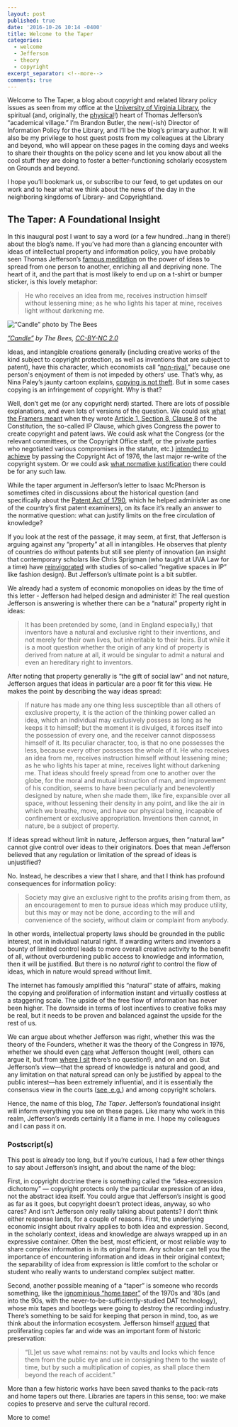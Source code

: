 ```yaml
---
layout: post
published: true
date: '2016-10-26 10:14 -0400'
title: Welcome to the Taper
categories:
  - welcome
  - Jefferson
  - theory
  - copyright
excerpt_separator: <!--more-->
comments: true
---
```

Welcome to The Taper, a blog about copyright and related library policy issues as seen from my office at the [University of Virginia Library](http://library.virginia.edu), the spiritual (and, originally, the [physical](http://rotunda.virginia.edu/history)!) heart of Thomas Jefferson’s “academical village.” I’m Brandon Butler, the new(-ish) Director of Information Policy for the Library, and I’ll be the blog’s primary author. It will also be my privilege to host guest posts from my colleagues at the Library and beyond, who will appear on these pages in the coming days and weeks to share their thoughts on the policy scene and let you know about all the cool stuff they are doing to foster a better-functioning scholarly ecosystem on Grounds and beyond. 

I hope you’ll bookmark us, or subscribe to our feed, to get updates on our work and to hear what we think about the news of the day in the neighboring kingdoms of Library- and Copyrightland. <!--more-->

## The Taper: A Foundational Insight

In this inaugural post I want to say a word (or a few hundred…hang in there!) about the blog’s name. If you’ve had more than a glancing encounter with ideas of intellectual property and information policy, you have probably seen Thomas Jefferson’s [famous meditation](http://press-pubs.uchicago.edu/founders/print_documents/v1ch16s25.html) on the power of ideas to spread from one person to another, enriching all and depriving none. The heart of it, and the part that is most likely to end up on a t-shirt or bumper sticker, is this lovely metaphor:

> He who receives an idea from me, receives instruction himself without lessening mine; as he who lights his taper at mine, receives light without darkening me.

![“Candle” photo by The Bees]({{site.baseurl}}/images/2141536533_f8050c53c3_z.jpg)

*[”Candle”](https://www.flickr.com/photos/thebees/2141536533/in/photolist-4geWcF-4SvY1w-ccf3oL-4om4EZ-63UReh-9myrB9-bxLG9B-bsbkSo-9pghK9-7ZDWL9-i8b1Xg-beUneD-6xN1q1-9eDAB9-vgcr8-JkjYy-7iLLnZ-48f6Rh-e45w4S-953BZ8-9rDBPh-JkjZG-9efSth-4zDPhL-4SrJia-7PPGpo-4HSGWG-aJg3KB-rYVDD-8Nw6Tk-aDQ3X-fnnshd-7cAi5Q-5GRPAq-4sWiNh-4VGbe3-7uuQiZ-9KswAE-c6e5kG-7y2xyt-4k6wwv-cms5r-4fvhuN-byb9XN-4WJAY4-4CbG2b-7uJFRq-6BZnyc-2Dfycc-a1JGGd) by The Bees, [CC-BY-NC 2.0](https://creativecommons.org/licenses/by-nc/2.0/)*

Ideas, and intangible creations generally (including creative works of the kind subject to copyright protection, as well as inventions that are subject to patent), have this character, which economists call “[non-rival](https://en.wikipedia.org/wiki/Rivalry_(economics)),” because one person's enjoyment of them is not impeded by others' use. That’s why, as Nina Paley’s jaunty cartoon explains, [copying is not theft](https://www.youtube.com/watch?v=IeTybKL1pM4). But in some cases copying is an infringement of copyright. Why is that?

Well, don’t get me (or any copyright nerd) started. There are lots of possible explanations, and even lots of versions of the question. We could ask [what the Framers meant](https://cyber.harvard.edu/ip/oliar_ipclause.pdf) when they wrote [Article 1, Section 8, Clause 8](http://press-pubs.uchicago.edu/founders/tocs/a1_8_8.html) of the Constitution, the so-called IP Clause, which gives Congress the power to create copyright and patent laws. We could ask what the Congress (or the relevant committees, or the Copyright Office staff, or the private parties who negotiated various compromises in the statute, etc.) [intended to achieve](http://repository.law.umich.edu/articles/224/) by passing the Copyright Act of 1976, the last major re-write of the copyright system. Or we could ask [what normative justification](https://cyber.harvard.edu/people/tfisher/iptheory.pdf) there could be for any such law.  

While the taper argument in Jefferson’s letter to Isaac McPherson is sometimes cited in discussions about the historical question (and specifically about the [Patent Act of 1790](https://en.wikipedia.org/wiki/Patent_Act_of_1790), which he helped administer as one of the country’s first patent examiners), on its face it’s really an answer to the normative question: what can justify limits on the free circulation of knowledge? 

If you look at the rest of the passage, it may seem, at first, that Jefferson is arguing against any “property” at all in intangibles. He observes that plenty of countries do without patents but still see plenty of innovation (an insight that contemporary scholars like Chris Sprigman (who taught at UVA Law for a time) have [reinvigorated](https://www.law.virginia.edu/pdf/faculty/sprigman_piracy.pdf) with studies of so-called “negative spaces in IP” like fashion design). But Jefferson’s ultimate point is a bit subtler. 

We already had a system of economic monopolies on ideas by the time of this letter - Jefferson had helped design and administer it! The real question Jefferson is answering is whether there can be a “natural” property right in ideas:

> It has been pretended by some, (and in England especially,) that inventors have a natural and exclusive right to their inventions, and not merely for their own lives, but inheritable to their heirs. But while it is a moot question whether the origin of any kind of property is derived from nature at all, it would be singular to admit a natural and even an hereditary right to inventors.

After noting that property generally is “the gift of social law” and not nature, Jefferson argues that ideas in particular are a poor fit for this view. He makes the point by describing the way ideas spread: 

> If nature has made any one thing less susceptible than all others of exclusive property, it is the action of the thinking power called an idea, which an individual may exclusively possess as long as he keeps it to himself; but the moment it is divulged, it forces itself into the possession of every one, and the receiver cannot dispossess himself of it. Its peculiar character, too, is that no one possesses the less, because every other possesses the whole of it. He who receives an idea from me, receives instruction himself without lessening mine; as he who lights his taper at mine, receives light without darkening me. That ideas should freely spread from one to another over the globe, for the moral and mutual instruction of man, and improvement of his condition, seems to have been peculiarly and benevolently designed by nature, when she made them, like fire, expansible over all space, without lessening their density in any point, and like the air in which we breathe, move, and have our physical being, incapable of confinement or exclusive appropriation. Inventions then cannot, in nature, be a subject of property.

If ideas spread without limit in nature, Jefferson argues, then “natural law” cannot give control over ideas to their originators. Does that mean Jefferson believed that any regulation or limitation of the spread of ideas is unjustified? 

No. Instead, he describes a view that I share, and that I think has profound consequences for information policy: 

> Society may give an exclusive right to the profits arising from them, as an encouragement to men to pursue ideas which may produce utility, but this may or may not be done, according to the will and convenience of the society, without claim or complaint from anybody.

In other words, intellectual property laws should be grounded in the public interest, not in individual natural right. If awarding writers and inventors a bounty of limited control leads to more overall creative activity to the benefit of all, without overburdening public access to knowledge and information, then it will be justified. But there is no *natural right* to control the flow of ideas, which in nature would spread without limit. 

The internet has famously amplified this “natural” state of affairs, making the copying and proliferation of information instant and virtually costless at a staggering scale. The upside of the free flow of information has never been higher. The downside in terms of lost incentives to creative folks may be real, but it needs to be proven and balanced against the upside for the rest of us. 

We can argue about whether Jefferson was right, whether this was the theory of the Founders, whether it was the theory of the Congress in 1976, whether we should even [care](http://ssrn.com/abstract=892062) what Jefferson thought (well, others can argue it, but from [where I sit](http://www.virginia.edu) there’s no question!), and on and on. But Jefferson’s view—that the spread of knowledge is natural and good, and any limitation on that natural spread can only be justified by appeal to the public interest—has been extremely influential, and it is essentially the consensus view in the courts ([see, e.g.](https://scholar.google.com/scholar_case?case=9105652591497305710&q=%22Thomas+Jefferson%22+taper&hl=en&as_sdt=6,47#r[3])) and among copyright scholars.

Hence, the name of this blog, *The Taper*. Jefferson’s foundational insight will inform everything you see on these pages. Like many who work in this realm, Jefferson’s words certainly lit a flame in me. I hope my colleagues and I can pass it on. 

### Postscript(s)

This post is already too long, but if you’re curious, I had a few other things to say about Jefferson’s insight, and about the name of the blog:

First, in copyright doctrine there is something called the “idea-expression dichotomy” — copyright protects only the particular expression of an idea, not the abstract idea itself. You could argue that Jefferson’s insight is good as far as it goes, but copyright doesn’t protect ideas, anyway, so who cares? And isn’t Jefferson only really talking about patents? I don’t think either response lands, for a couple of reasons. First, the underlying economic insight about rivalry applies to both idea and expression. Second, in the scholarly context, ideas and knowledge are always wrapped up in an expressive container. Often the best, most efficient, or most reliable way to share complex information is in its original form. Any scholar can tell you the importance of encountering information and ideas in their original context; the separability of idea from expression is little comfort to the scholar or student who really wants to understand complex subject matter. 

Second, another possible meaning of a “taper” is someone who records something, like the [ignominious “home taper”](http://williampatry.blogspot.com/2008/01/what-riaa-has-said-about-home-taping.html) of the 1970s and ‘80s (and into the 90s, with the never-to-be-sufficiently-studied DAT technology), whose mix tapes and bootlegs were going to destroy the recording industry. There’s something to be said for keeping that person in mind, too, as we think about the information ecosystem. Jefferson himself [argued](https://www.lockss.org/about/) that proliferating copies far and wide was an important form of historic preservation: 

 > “[L]et us save what remains: not by vaults and locks which fence them from the public eye and use in consigning them to the waste of time, but by such a multiplication of copies, as shall place them beyond the reach of accident.”
 
 More than a few historic works have been saved thanks to the pack-rats and home tapers out there. Libraries are tapers in this sense, too: we make copies to preserve and serve the cultural record. 
 
 More to come!
